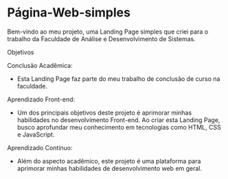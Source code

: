 # Página-Web-simples

Bem-vindo ao meu projeto, uma Landing Page simples que criei para o trabalho da Faculdade de Análise e Desenvolvimento de Sistemas.

Objetivos

Conclusão Acadêmica:
- Esta Landing Page faz parte do meu trabalho de conclusão de curso na faculdade.

Aprendizado Front-end:
- Um dos principais objetivos deste projeto é aprimorar minhas habilidades no desenvolvimento Front-end. Ao criar esta Landing Page, busco aprofundar meu conhecimento em tecnologias como HTML, CSS e JavaScript.

Aprendizado Contínuo:
- Além do aspecto acadêmico, este projeto é uma plataforma para aprimorar minhas habilidades de desenvolvimento web em geral.


